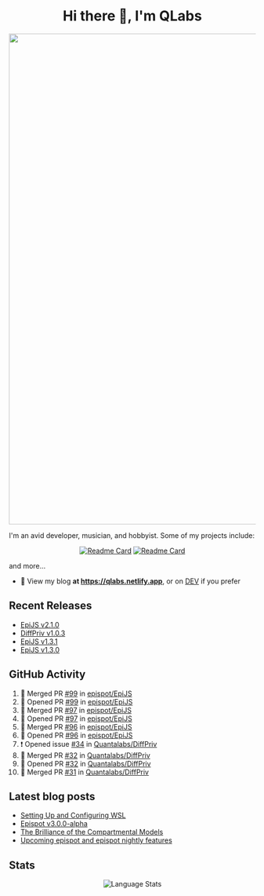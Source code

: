 <h1 align="center">Hi there 👋, I'm QLabs </h1>
<img src="https://i.ibb.co/mbr1j6p/Qlabs.png" width="1000px">

I'm an avid developer, musician, and hobbyist. Some of my projects include:
<p align='center'><a href="https://github.com/Quantalabs/EpiJS"><img src="https://github-readme-stats.vercel.app/api/pin/?username=epispot&amp;repo=EpiJS" alt="Readme Card"></a>
<a href="https://github.com/Quantalabs/NCOVDashboard"><img src="https://github-readme-stats.vercel.app/api/pin/?username=Quantalabs&amp;repo=NCOVDashboard" alt="Readme Card"></a></p>


and more...

- 📜 View my blog **at https://qlabs.netlify.app**, or on [DEV](https://dev.to/Quantalabs) if you prefer

## Recent Releases
- [EpiJS v2.1.0](https://github.com/epispot/EpiJS/releases/tag/v2.1.0)
- [DiffPriv v1.0.3](https://github.com/Quantalabs/DiffPriv/releases/tag/v1.0.3)
- [EpiJS v1.3.1](https://github.com/epispot/EpiJS/releases/tag/v1.3.1)
- [EpiJS v1.3.0](https://github.com/epispot/EpiJS/releases/tag/v1.3.0)

## GitHub Activity
<!--START_SECTION:activity-->
1. 🎉 Merged PR [#99](https://github.com/epispot/EpiJS/pull/99) in [epispot/EpiJS](https://github.com/epispot/EpiJS)
2. 💪 Opened PR [#99](https://github.com/epispot/EpiJS/pull/99) in [epispot/EpiJS](https://github.com/epispot/EpiJS)
3. 🎉 Merged PR [#97](https://github.com/epispot/EpiJS/pull/97) in [epispot/EpiJS](https://github.com/epispot/EpiJS)
4. 💪 Opened PR [#97](https://github.com/epispot/EpiJS/pull/97) in [epispot/EpiJS](https://github.com/epispot/EpiJS)
5. 🎉 Merged PR [#96](https://github.com/epispot/EpiJS/pull/96) in [epispot/EpiJS](https://github.com/epispot/EpiJS)
6. 💪 Opened PR [#96](https://github.com/epispot/EpiJS/pull/96) in [epispot/EpiJS](https://github.com/epispot/EpiJS)
7. ❗️ Opened issue [#34](https://github.com/Quantalabs/DiffPriv/issues/34) in [Quantalabs/DiffPriv](https://github.com/Quantalabs/DiffPriv)
8. 🎉 Merged PR [#32](https://github.com/Quantalabs/DiffPriv/pull/32) in [Quantalabs/DiffPriv](https://github.com/Quantalabs/DiffPriv)
9. 💪 Opened PR [#32](https://github.com/Quantalabs/DiffPriv/pull/32) in [Quantalabs/DiffPriv](https://github.com/Quantalabs/DiffPriv)
10. 🎉 Merged PR [#31](https://github.com/Quantalabs/DiffPriv/pull/31) in [Quantalabs/DiffPriv](https://github.com/Quantalabs/DiffPriv)
<!--END_SECTION:activity-->

## Latest blog posts
<!-- BLOG-POST-LIST:START -->
- [Setting Up and Configuring WSL](https://dev.to/quantalabs/setting-up-and-configuring-wsl-392c)
- [Epispot v3.0.0-alpha](https://dev.to/epispot/epispot-v3-0-0-alpha-5heh)
- [The Brilliance of the Compartmental Models](https://dev.to/quantalabs/the-brilliance-of-the-compartmental-models-1j99)
- [Upcoming epispot and epispot nightly features](https://dev.to/epispot/upcoming-epispot-and-epispot-nightly-features-52ep)
<!-- BLOG-POST-LIST:END -->


## Stats
<p align="center"><img src="https://github-readme-stats.vercel.app/api/top-langs/?username=Quantalabs&amp;hide=css,html,scss&layout=compact" alt="Language Stats"><br>


